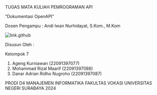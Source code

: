 TUGAS MATA KULIAH PEMROGRAMAN API

“Dokumentasi OpenAPI”

Dosen Pengampu : Andi Iwan Nurhidayat, S.Kom., M.Kom


![link.github](https://github.com/Agengkurniawan/TUGAS_API)

 


Disusun Oleh :

Kelompok 7


1.  Ageng Kurniawan             (22091397077)
2.  Mohammad Rizal Maarif       (22091397086)
3.  Danar Adrian Ridho Nugroho  (22091397087)



PRODI D4 MANAJEMEN INFORMATIKA
FAKULTAS VOKASI
UNIVERSITAS NEGERI SURABAYA
2024
